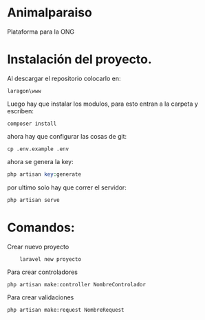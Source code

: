 # Animalparaiso
Plataforma para la ONG

# Instalación del proyecto.

Al descargar el repositorio colocarlo en:
```=php
laragon\www
```
Luego hay que instalar los modulos, para esto entran a la carpeta y escriben:
```=php
composer install
```
ahora hay que configurar las cosas de git:
```=php
cp .env.example .env
```
ahora se genera la key:
```php
php artisan key:generate
```
por ultimo solo hay que correr el servidor:
```php
php artisan serve
```

# Comandos:
Crear nuevo proyecto
```=php
	laravel new proyecto
```

Para crear controladores
```=php
php artisan make:controller NombreControlador
```
Para crear validaciones
```=php
php artisan make:request NombreRequest
```